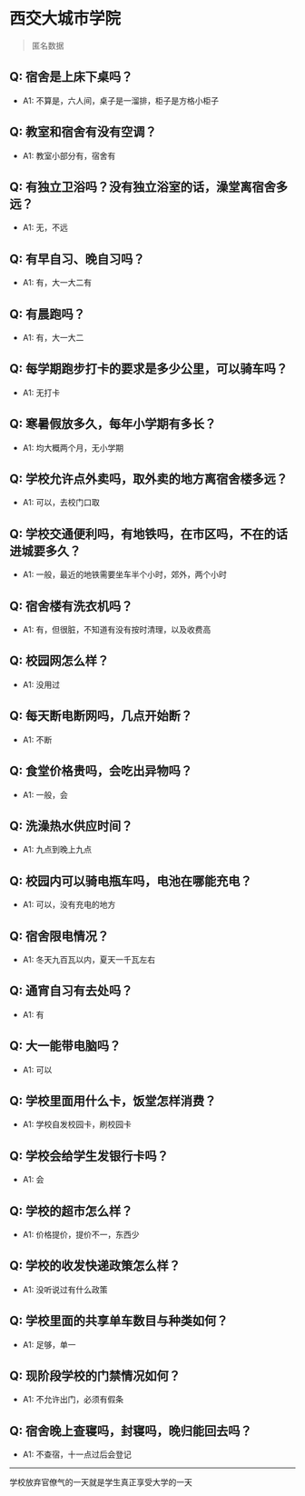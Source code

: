 # 西交大城市学院
> 匿名数据
## Q: 宿舍是上床下桌吗？
- A1: 不算是，六人间，桌子是一溜排，柜子是方格小柜子
## Q: 教室和宿舍有没有空调？
- A1: 教室小部分有，宿舍有
## Q: 有独立卫浴吗？没有独立浴室的话，澡堂离宿舍多远？
- A1: 无，不远
## Q: 有早自习、晚自习吗？
- A1: 有，大一大二有
## Q: 有晨跑吗？
- A1: 有，大一大二
## Q: 每学期跑步打卡的要求是多少公里，可以骑车吗？
- A1: 无打卡
## Q: 寒暑假放多久，每年小学期有多长？
- A1: 均大概两个月，无小学期
## Q: 学校允许点外卖吗，取外卖的地方离宿舍楼多远？
- A1: 可以，去校门口取
## Q: 学校交通便利吗，有地铁吗，在市区吗，不在的话进城要多久？
- A1: 一般，最近的地铁需要坐车半个小时，郊外，两个小时
## Q: 宿舍楼有洗衣机吗？
- A1: 有，但很脏，不知道有没有按时清理，以及收费高
## Q: 校园网怎么样？
- A1: 没用过
## Q: 每天断电断网吗，几点开始断？
- A1: 不断
## Q: 食堂价格贵吗，会吃出异物吗？
- A1: 一般，会
## Q: 洗澡热水供应时间？
- A1: 九点到晚上九点
## Q: 校园内可以骑电瓶车吗，电池在哪能充电？
- A1: 可以，没有充电的地方
## Q: 宿舍限电情况？
- A1: 冬天九百瓦以内，夏天一千瓦左右
## Q: 通宵自习有去处吗？
- A1: 有
## Q: 大一能带电脑吗？
- A1: 可以
## Q: 学校里面用什么卡，饭堂怎样消费？
- A1: 学校自发校园卡，刷校园卡
## Q: 学校会给学生发银行卡吗？
- A1: 会
## Q: 学校的超市怎么样？
- A1: 价格提价，提价不一，东西少
## Q: 学校的收发快递政策怎么样？
- A1: 没听说过有什么政策
## Q: 学校里面的共享单车数目与种类如何？
- A1: 足够，单一
## Q: 现阶段学校的门禁情况如何？
- A1: 不允许出门，必须有假条
## Q: 宿舍晚上查寝吗，封寝吗，晚归能回去吗？
- A1: 不查宿，十一点过后会登记
***
学校放弃官僚气的一天就是学生真正享受大学的一天